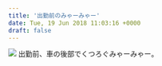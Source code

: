 ```yaml
---
title: '出勤前のみゃーみゃー'
date: Tue, 19 Jun 2018 11:03:16 +0000
draft: false
---
```


[![](/images/2018/06/DSC_0555-1024x1024.jpg)](/images/2018/06/DSC_0555.jpg) 出勤前、車の後部でくつろぐみゃーみゃー。